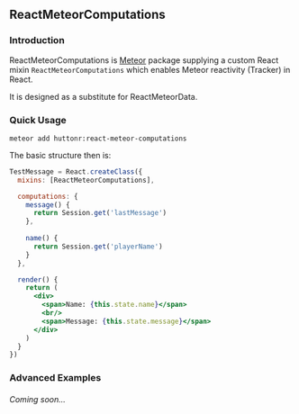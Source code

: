 ## ReactMeteorComputations

### Introduction
ReactMeteorComputations is [Meteor](https://github.com/meteor/meteor) package supplying
a custom React mixin `ReactMeteorComputations` which enables Meteor reactivity (Tracker) in React.

It is designed as a substitute for ReactMeteorData.

### Quick Usage

`meteor add huttonr:react-meteor-computations`

The basic structure then is:

```jsx
TestMessage = React.createClass({
  mixins: [ReactMeteorComputations],

  computations: {
    message() {
      return Session.get('lastMessage')
    },
    
    name() {
      return Session.get('playerName')
    }
  },

  render() {
    return (
      <div>
        <span>Name: {this.state.name}</span>
        <br/>
        <span>Message: {this.state.message}</span>
      </div>
    )
  }
})
```

### Advanced Examples
###### *Coming soon...*
